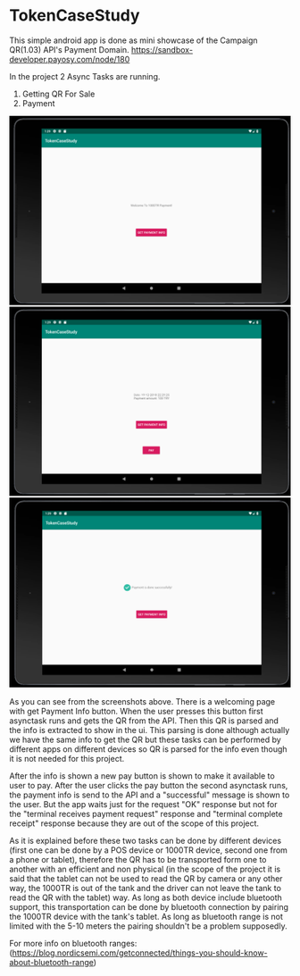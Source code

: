 # TokenCaseStudy
This simple android app is done as mini showcase of the Campaign QR(1.03) API's Payment Domain.
https://sandbox-developer.payosy.com/node/180

In the project 2 Async Tasks are running.
1. Getting QR For Sale
2. Payment

![Alt](/Screenshot2.png "Welcoming page")
![Alt](/Screenshot3.png "Got QR")
![Alt](/Screenshot1.png "Payment Successful")

As you can see from the screenshots above. There is a welcoming page with get Payment Info button.
When the user presses this button first asynctask runs and gets the QR from the API. Then this QR
is parsed and the info is extracted to show in the ui. This parsing is done although actually we have
the same info to get the QR but these tasks can be performed by different apps on different devices
so QR is parsed for the info even though it is not needed for this project.

After the info is shown a new pay button is shown to make it available to user to pay. After the user
clicks the pay button the second asynctask runs, the payment info is send to the API and a "successful"
message is shown to the user. But the app waits just for the request "OK" response but not for the
"terminal receives payment request" response and "terminal complete receipt" response because they are
out of the scope of this project.

As it is explained before these two tasks can be done by different devices (first one can be done by
a POS device or 1000TR device, second one from a phone or tablet), therefore the QR has to be transported
form one to another with an efficient and non physical (in the scope of the project it is said that
the tablet can not be used to read the QR by camera or any other way, the 1000TR is out of the tank and
the driver can not leave the tank to read the QR with the tablet) way. As long as both device include
bluetooth support, this transportation can be done by bluetooth connection by pairing the 1000TR device
with the tank's tablet. As long as bluetooth range is not limited with the 5-10 meters the pairing
shouldn't be a problem supposedly.

For more info on bluetooth ranges: (https://blog.nordicsemi.com/getconnected/things-you-should-know-about-bluetooth-range)